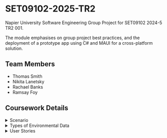 # SET09102-2025-TR2
Napier University Software Engineering Group Project for SET09102 2024-5 TR2 001.

The module emphasises on group project best practices, and the deployment of a prototype app using C# and MAUI for a cross-platform solution.

## Team Members
- Thomas Smith
- Nikita Lanetsky
- Rachael Banks
- Ramsay Foy

## Coursework Details
<details>
<summary>Scenario</summary>

A regional environmental agency has tasked you with developing a cross-platform application to enhance their monitoring of local environmental conditions. The agency is focused on monitoring air quality, water quality, and weather conditions to ensure public safety and adherence to environmental regulations.
<br><br>
The agency utilises a widespread network of sensors that collect data on air pollutants, water pH levels, and meteorological data. This data is vital for the agency to make informed decisions and effectively address environmental issues.

</details>

<details>
<summary>Types of Environmental Data</summary>

There are three categories of environmental data to be monitored:
1. **Air Quality**: Requires real-time monitoring and analysis to identify trends or sudden changes.
2. **Water Quality**: Continuous updates and detailed reports on chemical and biological content are necessary.
3. **Weather Conditions**: Live tracking and forecasting are essential to anticipate and respond to environmental changes.

</details>

<details>
<summary>User Stories</summary>

An initial requirements elicitation session has identified the following user stories that the application should include:

As an **Environmental Scientist**, I want to
- Manage sensor accounts and configure settings.
- View and analyse historical environmental data.
- Receive real-time alerts on threshold breaches, displayed on an interactive map.
- Generate comprehensive reports on environmental trends.
- Use a map to view real-time sensor statuses and alerts geographically.
- Locate and navigate to sensors in the field for maintenance or inspection purposes.

As an **Operations Manager** I want to
- Monitor the operational status of sensors.
- Schedule maintenance and ensure timely checks.
- Verify the accuracy and integrity of collected data.
- Address and report sensor malfunctions or anomalies.

As an **Administrator** I want to
- Manage user access and roles within the application.
- Maintain high levels of system security and data protection.
- Update sensor configurations and firmware.
- Oversee data storage and implement backup strategies.

</details>